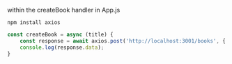 within the createBook handler in App.js

`npm install axios`

```js
const createBook = async (title) {
    const response = await axios.post('http://localhost:3001/books', { title });
    console.log(response.data);
}
```

